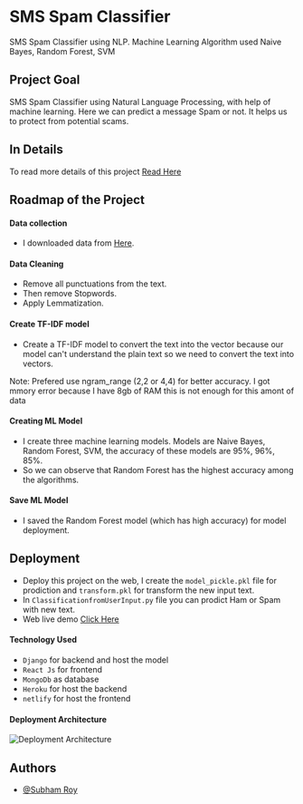 
# SMS Spam Classifier

SMS Spam Classifier using NLP. Machine Learning Algorithm used Naive Bayes, Random Forest, SVM


## Project Goal
SMS Spam Classifier using Natural Language Processing, with help of machine learning. Here we can predict a message Spam or not. It helps us to protect from potential scams.

## In Details

To read more details of this project [Read Here](https://www.codeingschool.com/2021/06/sms-spam-classifier-with-nlp-with-deployment-code.html)

  
## Roadmap of the Project

#### Data collection

- I downloaded data from [Here](https://github.com/isubhamsr/NLP/tree/master/Projects/Predict%20Stock%20Price%20Movement%20Based%20On%20News%20Headline%20(Kaggle%20Competition)/DataSet).

#### Data Cleaning

- Remove all punctuations from the text.
- Then remove Stopwords.
- Apply Lemmatization.

#### Create TF-IDF model

- Create a TF-IDF model to convert the text into the vector because our model can't understand the plain text so we need to convert the text into vectors.

Note: Prefered use ngram_range (2,2 or 4,4) for better accuracy. I got mmory error because I have 8gb of RAM this is not enough for this amont of data
  
#### Creating ML Model
- I create three machine learning models. Models are Naive Bayes, Random Forest, SVM, the accuracy of these models are 95%, 96%, 85%.
- So we can observe that Random Forest has the highest accuracy among the algorithms.

#### Save ML Model
- I saved the Random Forest model (which has high accuracy) for model deployment.


## Deployment
- Deploy this project on the web, I create the `model_pickle.pkl` file for prodiction and `transform.pkl` for transform the new input text.
- In `ClassificationfromUserInput.py` file you can prodict Ham or Spam with new text.
- Web live demo [Click Here](https://subhamroy.netlify.app/project/sms-span-classification) 

#### Technology Used

- `Django` for backend and host the model
- `React Js` for frontend
- `MongoDb` as database
- `Heroku` for host the backend
- `netlify` for host the frontend

#### Deployment Architecture

![Deployment Architecture](https://res.cloudinary.com/dkcwzsz7t/image/upload/v1624268730/Web_1280_1_mncmry.png)

## Authors

- [@Subham Roy](https://subhamroy.netlify.app/)
